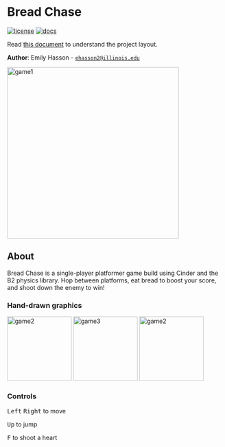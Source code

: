# Bread Chase

[![license](https://img.shields.io/badge/license-MIT-green)](LICENSE)
[![docs](https://img.shields.io/badge/docs-yes-brightgreen)](docs/README.md)

Read [this document](https://cliutils.gitlab.io/modern-cmake/chapters/basics/structure.html) to understand the project
layout.

**Author**: Emily Hasson - [`ehasson2@illinois.edu`](mailto:example@illinois.edu)

<img width="400" alt="game1" src="https://user-images.githubusercontent.com/55060753/108287214-13e48d80-7150-11eb-8b69-5f122fcfe467.png">

## About
Bread Chase is a single-player platformer game build using Cinder and the B2 physics library. Hop between platforms, eat bread to boost your score, and shoot down the enemy to win!
 
### Hand-drawn graphics
 
<img width="150" alt="game2" src="https://user-images.githubusercontent.com/55060753/108287329-49897680-7150-11eb-8a2c-f49964e3a0f3.png"> <img width="150" alt="game3" src="https://user-images.githubusercontent.com/55060753/108287706-d59b9e00-7150-11eb-8905-7ad5c25c8dc8.png"> <img width="150" alt="game2" src="https://user-images.githubusercontent.com/55060753/108287887-2b704600-7151-11eb-99af-66bf39d0a136.png">
 
### Controls
 
<kbd>Left</kbd> <kbd>Right</kbd> to move
 
<kbd>Up</kbd> to jump
 
<kbd>F</kbd> to shoot a heart

